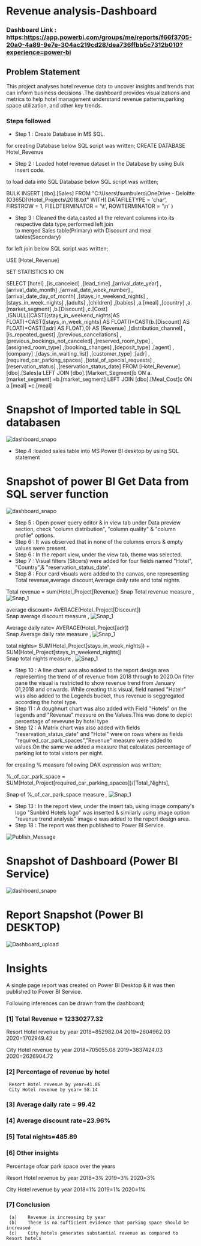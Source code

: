 # Revenue analysis-Dashboard

### Dashboard Link : https:https://app.powerbi.com/groups/me/reports/f66f3705-20a0-4a89-9e7e-304ac219cd28/dea736ffbb5c7312b010?experience=power-bi

## Problem Statement

This project analyses hotel revenue data to uncover insights and trends that can inform business decisions .The dashboard provides visualizations and metrics to help hotel management understand revenue patterns,parking space utilization, and other key trends.


### Steps followed 

- Step 1 : Create Database in MS SQL.

for creating Database below SQL script was written;
CREATE DATABASE Hotel_Revenue

- Step 2 : Loaded hotel revenue dataset in the Database  by using Bulk insert code.

to load data into SQL Database below SQL script was written;

  BULK INSERT [dbo].[Sales]
  FROM "C:\Users\fsumbulero\OneDrive - Deloitte (O365D)\Hotel_Projects\2018.txt"
  WITH(
      DATAFILETYPE = 'char',
      FIRSTROW = 1,
      FIELDTERMINATOR = '\t',
      ROWTERMINATOR = '\n'
  )
- Step 3 : Cleaned the data,casted all the relevant columns into its respective data type,performed left join  
to merged Sales table(Primary) with Discount and meal tables(Secondary)

for left join below SQL script was written;

USE [Hotel_Revenue]

SET STATISTICS IO ON

SELECT [hotel]
      ,[is_canceled]
      ,[lead_time]
      ,[arrival_date_year]
      ,[arrival_date_month]
      ,[arrival_date_week_number]
      ,[arrival_date_day_of_month]
      ,[stays_in_weekend_nights]
      ,[stays_in_week_nights]
      ,[adults]
      ,[children]
      ,[babies]
      ,a.[meal]
      ,[country]
      ,a.[market_segment]
	  ,b.[Discount]
      ,c.[Cost]
	  ,ISNULL((CAST([stays_in_weekend_nights]AS FLOAT)+CAST([stays_in_week_nights] AS FLOAT))*CAST(b.[Discount] AS FLOAT)*CAST([adr] AS FLOAT),0) AS [Revenue]
      ,[distribution_channel]
      ,[is_repeated_guest]
      ,[previous_cancellations]
      ,[previous_bookings_not_canceled]
      ,[reserved_room_type]
      ,[assigned_room_type]
      ,[booking_changes]
      ,[deposit_type]
      ,[agent]
      ,[company]
      ,[days_in_waiting_list]
      ,[customer_type]
      ,[adr]
      ,[required_car_parking_spaces]
      ,[total_of_special_requests]
      ,[reservation_status]
      ,[reservation_status_date]
  FROM [Hotel_Revenue].[dbo].[Sales]a
  LEFT JOIN [dbo].[Markert_Segment]b ON a.[market_segment]  =b.[market_segment]
  LEFT JOIN [dbo].[Meal_Cost]c ON a.[meal]  =c.[meal]

# Snapshot of Imported table in SQL databasen

![dashboard_snapo](https://user-images.githubusercontent.com/102996550/174096257-11f1aae5-203d-44fc-bfca-25d37faf3237.jpg)

- Step 4 :loaded sales table into MS Power BI desktop by using SQL statement

# Snapshot of power BI Get Data from SQL server function

![dashboard_snapo](https://user-images.githubusercontent.com/102996550/174096257-11f1aae5-203d-44fc-bfca-25d37faf3237.jpg)

- Step 5 : Open power query editor & in view tab under Data preview section, check "column distribution", "column quality" & "column profile" options.
- Step 6 : It was observed that in none of the columns errors & empty values were present.
- Step 6 : In the report view, under the view tab, theme was selected.
- Step 7 : Visual filters (Slicers) were added for four fields named "Hotel", "Country",& "reservation_status_date".
- Step 8 : Four card visuals were added to the canvas, one representing Total revenue,average discount,Average daily rate and total nights.

Total revenue = 
                sum(Hotel_Project[Revenue])
Snap Total revenue measure ,
![Snap_1](https://user-images.githubusercontent.com/102996550/174089602-ab834a6b-62ce-4b62-8922-a1d241ec240e.jpg)


average discount=
                 AVERAGE(Hotel_Project[Discount])           
Snap average discount measure ,
![Snap_1](https://user-images.githubusercontent.com/102996550/174089602-ab834a6b-62ce-4b62-8922-a1d241ec240e.jpg)

Average daily rate=
                 AVERAGE(Hotel_Project[adr])           
Snap Average daily rate measure ,
![Snap_1](https://user-images.githubusercontent.com/102996550/174089602-ab834a6b-62ce-4b62-8922-a1d241ec240e.jpg)


total nights=
             SUM(Hotel_Project[stays_in_week_nights]) + SUM(Hotel_Project[stays_in_weekend_nights])          
Snap total nights measure ,
![Snap_1](https://user-images.githubusercontent.com/102996550/174089602-ab834a6b-62ce-4b62-8922-a1d241ec240e.jpg)

- Step 10 : A line chart was also added to the report design area representing the trend of of revenue from 2018 through to 2020.On filter pane the visual is restricted to show revenue trend from January 01,2018 and onwards. While creating this visual, field named "Hotelr" was also added to the Legends bucket, thus revenue is  seggregated according the hotel type. 
- Step 11 : A doughnurt chart was also added with Field "Hotels" on the legends and "Revenue" measure on the Values.This was done to depict percentage of revevune by hotel type
- Step 12 : A Matrix chart was also added with fields "reservation_status_date" and "Hotel" were on rows where as fields "required_car_park_spaces","Revenue" measure were added to values.On the same we added a measure that calculates percentage of parking lot to total vistors per night.

for creating % measure following DAX expression was written;

%_of_car_park_space = 
                     SUM(Hotel_Project[required_car_parking_spaces])/[Total_Nights],

Snap of %_of_car_park_space measure ,
![Snap_1](https://user-images.githubusercontent.com/102996550/174089602-ab834a6b-62ce-4b62-8922-a1d241ec240e.jpg)

- Step 13 : In the report view, under the insert tab, using image company's logo "Sunbird Hotels logo" was inserted & similarly using image option "revenue trend analysis" image o was added to the report design area. 
- Step 18 : The report was then published to Power BI Service. 
 
![Publish_Message](https://user-images.githubusercontent.com/102996550/174094520-3a845196-97e6-4d44-8760-34a64abc3e77.jpg)

# Snapshot of Dashboard (Power BI Service)

![dashboard_snapo](https://user-images.githubusercontent.com/102996550/174096257-11f1aae5-203d-44fc-bfca-25d37faf3237.jpg)

 
 # Report Snapshot (Power BI DESKTOP)

 
![Dashboard_upload](https://user-images.githubusercontent.com/102996550/174074051-4f08287a-0568-4fdf-8ac9-6762e0d8fa94.jpg)

# Insights

A single page report was created on Power BI Desktop & it was then published to Power BI Service.

Following inferences can be drawn from the dashboard;

### [1] Total Revenue = 12330277.32

   Resort Hotel revenue by year
                             2018=852982.04
                             2019=2604962.03
                             2020=1702949.42

   City Hotel revenue by year
                             2018=705055.08
                             2019=3837424.03
                             2020=2626904.72         
### [2] Percentage of revenue by hotel

     Resort Hotel revenue by year=41.86
     City Hotel revenue by year= 58.14  

### [3] Average daily rate = 99.42

### [4] Average discount rate=23.96%

### [5] Total nights=485.89

### [6] Other insights
   Percentage ofcar park space over the years

   Resort Hotel revenue by year
                             2018=3%
                             2019=3%
                             2020=3% 

   City Hotel revenue by year
                             2018=1%
                             2019=1%
                             2020=1%
### [7] Conclusion
     (a)	Revenue is increasing by year
     (b)	There is no sufficient evidence that parking space should be increased
     (c)	City hotels generates substantial revenue as compared to Resort hotels
